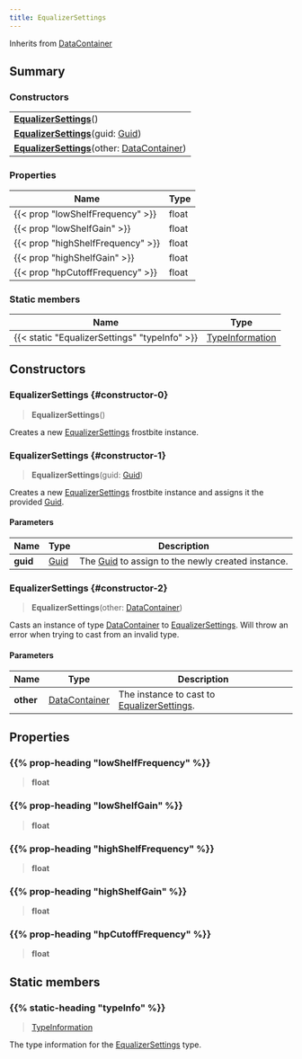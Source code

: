 ```yaml
---
title: EqualizerSettings
---
```


Inherits from 
[DataContainer](/vext/ref/shared/class/datacontainer)

## Summary
### Constructors
| |
| ----------- |
| **[EqualizerSettings](#constructor-0)**() |
| **[EqualizerSettings](#constructor-1)**(guid: [Guid](/vext/ref/shared/class/guid)) |
| **[EqualizerSettings](#constructor-2)**(other: [DataContainer](/vext/ref/shared/class/datacontainer)) |

### Properties
| Name | Type |
| ---- | ---- |
| {{< prop "lowShelfFrequency" >}} | float |
| {{< prop "lowShelfGain" >}} | float |
| {{< prop "highShelfFrequency" >}} | float |
| {{< prop "highShelfGain" >}} | float |
| {{< prop "hpCutoffFrequency" >}} | float |

### Static members
| Name | Type |
| ---- | ---- |
| {{< static "EqualizerSettings" "typeInfo" >}} | [TypeInformation](/vext/ref/shared/class/typeinformation) |

## Constructors
### EqualizerSettings {#constructor-0}
> **EqualizerSettings**()

Creates a new [EqualizerSettings](/vext/ref/fb/equalizersettings) frostbite instance.

### EqualizerSettings {#constructor-1}
> **EqualizerSettings**(guid: [Guid](/vext/ref/shared/class/guid))

Creates a new [EqualizerSettings](/vext/ref/fb/equalizersettings) frostbite instance and assigns it the provided [Guid](/vext/ref/shared/class/guid).

#### Parameters
| Name | Type | Description |
| ---- | ---- | ----------- |
| **guid** | [Guid](/vext/ref/shared/class/guid) | The [Guid](/vext/ref/shared/class/guid) to assign to the newly created instance. |

### EqualizerSettings {#constructor-2}
> **EqualizerSettings**(other: [DataContainer](/vext/ref/shared/class/datacontainer))

Casts an instance of type [DataContainer](/vext/ref/shared/class/datacontainer) to [EqualizerSettings](/vext/ref/fb/equalizersettings). Will throw an error when trying to cast from an invalid type.

#### Parameters
| Name | Type | Description |
| ---- | ---- | ----------- |
| **other** | [DataContainer](/vext/ref/shared/class/datacontainer) | The instance to cast to [EqualizerSettings](/vext/ref/fb/equalizersettings). |

## Properties
### {{% prop-heading "lowShelfFrequency" %}}
> **float**

### {{% prop-heading "lowShelfGain" %}}
> **float**

### {{% prop-heading "highShelfFrequency" %}}
> **float**

### {{% prop-heading "highShelfGain" %}}
> **float**

### {{% prop-heading "hpCutoffFrequency" %}}
> **float**

## Static members
### {{% static-heading "typeInfo" %}}
> [TypeInformation](/vext/ref/shared/class/typeinformation)

The type information for the [EqualizerSettings](/vext/ref/fb/equalizersettings) type.

